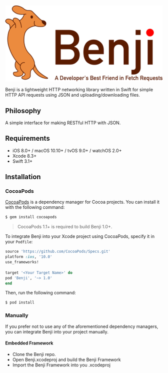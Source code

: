 ![Benji - Developer's Best Friend in Fetch Requests](https://raw.githubusercontent.com/aa-wong/Benji/master/Benji-logo.png)

Benji is a lightweight HTTP networking library written in Swift for simple HTTP API requests using JSON and uploading/downloading files.


## Philosophy

A simple interface for making RESTful HTTP with JSON.

## Requirements

- iOS 8.0+ / macOS 10.10+ / tvOS 9.0+ / watchOS 2.0+
- Xcode 8.3+
- Swift 3.1+

## Installation

### CocoaPods

[CocoaPods](https://cocoapods.org) is a dependency manager for Cocoa projects. You can install it with the following command:

```bash
$ gem install cocoapods
```

> CocoaPods 1.1+ is required to build Benji 1.0+.

To integrate Benji into your Xcode project using CocoaPods, specify it in your `Podfile`:

```ruby
source 'https://github.com/CocoaPods/Specs.git'
platform :ios, '10.0'
use_frameworks!

target '<Your Target Name>' do
pod 'Benji', '~> 1.0'
end
```

Then, run the following command:

```bash
$ pod install
```

### Manually

If you prefer not to use any of the aforementioned dependency managers, you can integrate Benji into your project manually.

#### Embedded Framework

- Clone the Benji repo. 
- Open Benji.xcodeproj and build the Benji Framework
- Import the Benji Framework into you .xcodeproj
